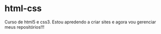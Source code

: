 # html-css
 Curso de html5 e css3.
 Estou apredendo a criar sites e agora vou gerenciar meus repositórios!!!
